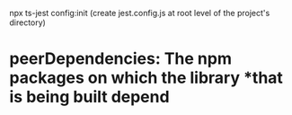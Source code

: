 npx ts-jest config:init  (create jest.config.js at root level of the project's directory)

# peerDependencies: The npm packages on which the library *that is being built depend